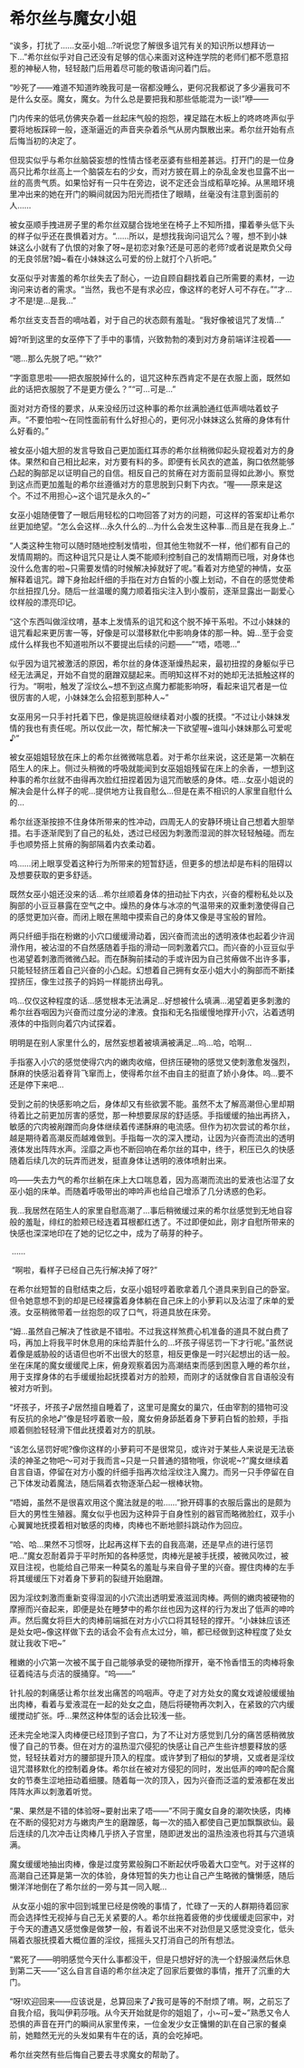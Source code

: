 # 希尔丝与魔女小姐

“诶多，打扰了……女巫小姐…?听说您了解很多诅咒有关的知识所以想拜访一下…”希尔丝似乎对自己还没有足够的信心来面对这种连学院的老师们都不愿意招惹的神秘人物，轻轻敲门后用着尽可能的敬语询问着门后。

“吵死了——难道不知道昨晚我可是一宿都没睡么，更何况我都说了多少遍我可不是什么女巫。魔女，魔女。为什么总是要把我和那些低能混为一谈!”咿——

门内传来的低吼仿佛夹杂着一丝起床气般的抱怨，裸足踏在木板上的咚咚咚声似乎要将地板踩碎一般，逐渐逼近的声音夹杂着杀气从房内飘散出来。希尔丝开始有点后悔当初的决定了。

但现实似乎与希尔丝脑袋妄想的性情古怪老巫婆有些相差甚远。打开门的是一位身高只比希尔丝高上一个脑袋左右的少女，而对方披在肩上的杂乱金发也显露不出一丝的高贵气质。如果恰好有一只牛在旁边，说不定还会当成稻草吃掉。从黑暗环境里冲出来的她在开门的瞬间就因为阳光而捂住了眼睛，丝毫没有注意到面前的人…… 

被女巫顺手拽进房子里的希尔丝双腿合拢地坐在椅子上不知所措，攥着拳头低下头的样子似乎还在畏惧着对方。“……所以，是想找我询问诅咒么？喔，想不到小妹妹这么小就有了仇恨的对象了呀~是初恋对象?还是可恶的老师?或者说是欺负父母的无良邻居?姆~看在小妹妹这么可爱的份上就打个八折吧。”

女巫似乎对害羞的希尔丝失去了耐心，一边自顾自翻找着自己所需要的素材，一边询问来访者的需求。“当然，我也不是有求必应，像这样的老好人可不存在。”“才…才不是!是…是我…”

希尔丝支支吾吾的嘀咕着，对于自己的状态颇有羞耻。“我好像被诅咒了发情…”

姆?听到这里的女巫停下了手中的事情，兴致勃勃的凑到对方身前端详注视着——

“嗯…那么先脱了吧。”“欸?”

“字面意思啦——把衣服脱掉什么的，诅咒这种东西肯定不是在衣服上面，既然如此的话把衣服脱了不是更方便么？”“可…可是…”

面对对方奇怪的要求，从来没经历过这种事的希尔丝满脸通红低声嘀咕着蚊子声。“不要怕啦～在同性面前有什么好担心的，更何况小妹妹这么贫瘠的身体有什么好看的。”

被女巫小姐大胆的发言导致自己更加面红耳赤的希尔丝稍微仰起头窥视着对方的身体。果然和自己相比起来，对方要有料的多。即便有长风衣的遮盖，胸口依然能够凸起的胸部足以证明自己的自信。相反自己的贫瘠在对方面前显得如此渺小。察觉到这点而更加羞耻的希尔丝遵循对方的意思脱到只剩下内衣。“喔——原来是这个。不过不用担心~这个诅咒是永久的~”

女巫小姐随便瞥了一眼后用轻松的口吻回答了对方的问题，可这样的答案却让希尔丝更加绝望。“怎么会这样…永久什么的…为什么会发生这种事…而且是在我身上..”

“人类这种生物可以随时随地控制发情啦，但其他生物就不一样，他们都有自己的发情周期的。而这种诅咒只是让人类不能顺利控制自己的发情期而已哦，对身体也没什么危害的啦~只需要发情的时候解决掉就好了呢。”看着对方绝望的神情，女巫解释着诅咒。蹲下身抬起纤细的手指在对方白皙的小腹上划动，不自在的感觉使希尔丝扭捏几分。随后一丝温暖的魔力顺着指尖注入到小腹前，逐渐显露出一副爱心纹样般的漂亮印记。

“这个东西叫做淫纹唷，基本上发情系的诅咒和这个脱不掉干系啦。不过小妹妹的诅咒看起来更厉害一等，好像是可以潜移默化中影响身体的那一种。姆…至于会变成什么样我也不知道啦所以不要提出后续的问题——”“唔，唔嗯…”

似乎因为诅咒被激活的原因，希尔丝的身体逐渐燥热起来，最初扭捏的身躯似乎已经无法满足，开始不自觉的磨蹭双腿起来。而明知这样不对的她却无法抵触这样的行为。“啊啦，触发了淫纹么~想不到这点魔力都能影响呀，看起来诅咒者是一位很厉害的人呢，小妹妹怎么会招惹到那种人~”

女巫用另一只手衬托着下巴，像是挑逗般继续着对小腹的抚摸。“不过让小妹妹发情的我也有责任呢。所以仅此一次，帮忙解决一下欲望喔~谁叫小妹妹那么可爱呢♪” 

被女巫姐姐轻放在床上的希尔丝微微喘息着。对于希尔丝来说，这还是第一次躺在陌生人的床上。侧过头稍微的呼吸就能闻到女巫姐姐残留在床上的余香，一想到这种事的希尔丝就不由得再次脸红扭捏着因为诅咒而敏感的身体。唔…女巫小姐说的解决会是什么样子的呢…提供地方让我自慰么…但是在素不相识的人家里自慰什么的…

希尔丝逐渐按捺不住身体所带来的性冲动，四周无人的安静环境让自己想着大胆举措。右手逐渐爬到了自己的私处，透过已经因为刺激而湿润的胖次轻轻触碰。而左手也顺势搭上贫瘠的胸部隔着内衣柔动着。

呜……闭上眼享受着这种行为所带来的短暂舒适，但更多的想法却是布料的阻碍以及想要获取的更多舒适。

既然女巫小姐还没来的话…希尔丝顺着身体的扭动扯下内衣，兴奋的樱粉私处以及胸部的小豆豆暴露在空气之中。燥热的身体与冰凉的气温带来的双重刺激使得自己的感觉更加兴奋。而闭上眼在黑暗中摸索自己的身体又像是寻宝般的冒险。

两只纤细手指在粉嫩的小穴口缓缓滑动着，因兴奋而流出的透明液体也起着少许润滑作用，被沾湿的不自然感随着手指的滑动一同刺激着穴口。而兴奋的小豆豆似乎也渴望着刺激而微微凸起。而在酥胸前揉动的手或许因为自己贫瘠做不出许多事，只能轻轻挤压着自己兴奋的小凸起。幻想着自己拥有女巫小姐大小的胸部而不断揉捏挤压，像生过孩子的妈妈一样能挤出母乳。

呜…仅仅这种程度的话…感觉根本无法满足…好想被什么填满…渴望着更多刺激的希尔丝吞咽因为兴奋而过度分泌的津液。食指和无名指缓慢地撑开小穴，沾着透明液体的中指则向着穴内试探着。

明明是在别人家里什么的，居然妄想着被填满被满足…呜…哈，哈啊…

手指塞入小穴的感觉使得穴内的嫩肉收缩，但挤压硬物的感觉又使刺激愈发强烈，酥麻的快感沿着脊背飞窜而上，使得希尔丝不由自主的挺直了娇小身体。呜…要不还是停下来吧…

受到之前的快感影响之后，身体却又有些欲罢不能。虽然不太了解高潮但心里却期待着比之前更加厉害的感觉，那一种想要尿尿的舒适感。手指缓缓的抽出再挤入，敏感的穴肉被剐蹭而向身体继续着传递酥麻的电流感。但作为初次尝试的希尔丝，越是期待着高潮反而越难做到。手指每一次的深入搅动，让因为兴奋而流出的透明液体发出阵阵水声。淫靡之声也不断回响在希尔丝的耳中，终于，积压已久的快感随着后续几次的玩弄而迸发，挺直身体让透明的液体喷射出来。

呜——失去力气的希尔丝躺在床上大口喘息着，因为高潮而流出的爱液也沾湿了女巫小姐的床单。而随着呼吸带出的呻吟声也给自己增添了几分诱惑的色彩。

我…我居然在陌生人的家里自慰高潮了…事后稍微缓过来的希尔丝感觉到无地自容般的羞耻，绯红的脸颊已经连着耳根都红透了。不过即便如此，刚才自慰所带来的快感也深深地印在了她的记忆之中，成为了萌芽的种子。

 ……

 “啊啦，看样子已经自己先行解决掉了呀?”

在希尔丝短暂的自慰结束之后，女巫小姐轻哼着歌拿着几个道具来到自己的卧室。但令她意想不到的却是已经裸露着身体躺在自己床上的小萝莉以及沾湿了床单的爱液。女巫稍微带着一丝抱怨的叹了口气，将道具放在床旁。

“姆…虽然自己解决了性欲是不错啦。不过我这样煞费心机准备的道具不就白费了吗，再加上将我平时休息用的床给弄脏什么的…坏孩子得惩罚一下才行呢。”虽然说着像是威胁般的话语但也听不出很大的怒意，相反更像是一时兴起想出的话一般。坐在床尾的魔女缓缓爬上床，俯身观察着因为高潮结束而感到困意入睡的希尔丝，用于支撑身体的右手缓缓抬起抚摸着对方的脸颊，而刚才的话就像自言自语般没有被对方听到。

“坏孩子，坏孩子♪居然擅自睡着了，这里可是魔女的巢穴，任由宰割的猎物可没有反抗的余地♪”像是轻哼着歌一般，魔女俯身舔舐着身下萝莉白皙的脸颊，手指顺着侧脸轻轻滑下借此抚摸着对方的肌肤。

“该怎么惩罚好呢?像你这样的小萝莉可不是很常见，或许对于某些人来说是无法亵渎的神圣之物吧～可对于我而言~只是一只普通的猎物哦，你说呢~?”魔女继续着自言自语，停留在对方小腹的纤细手指再次给淫纹注入魔力。而另一只手停留在自己下体发动着魔法，随后隔着衣物逐渐凸起一根棒状物。

“唔姆，虽然不是很喜欢用这个魔法就是的啦……”掀开碍事的衣服后露出的是颇为巨大的男性生殖器。魔女似乎也因为这种异于自身性别的器官而略微脸红，双手小心翼翼地抚摸着相对敏感的肉棒，肉棒也不断地颤抖跳动作为回应。

“哈、哈…果然不习惯呀，比起再这样下去的自我高潮，还是早点的进行惩罚吧…”魔女忍耐着异于平时所知的各种感觉，肉棒光是被手抚摸，被微风吹过，被双目注视，也能给自己带来一种莫名的羞耻与来自骨子里的兴奋。握住肉棒的左手将其缓缓压下对着身下萝莉的裂缝开始磨蹭。

因为淫纹刺激而重新变得湿润的小穴流出透明爱液滋润肉棒。两侧的嫩肉被硬物的摩擦而兴奋起来，即便是处在睡梦中的希尔丝也因为这样的行为发出了低声的呻吟声。然后魔女将巨大的肉棒前端抵在对方小穴口将其轻轻的撑开。“小妹妹应该还是处女吧~像这样做下去的话会不会有点太过分，嘛，都已经做到这种程度了处女就让我收下吧~”

稚嫩的小穴第一次被不属于自己能够承受的硬物所撑开，毫不怜香惜玉的肉棒将象征着纯洁与贞洁的膜捅穿。“呜——”

针扎般的刺痛感让希尔丝发出痛苦的呜咽声。夺走了对方处女的魔女戏谑般缓缓抽出肉棒，看着与爱液混在一起的处女之血，随后将硬物再次刺入，在紧致的穴内缓缓搅动扩张。呼…果然这种体型的话会比较浅一些。

还未完全地深入肉棒便已经顶到子宫口，为了不让对方感觉到几分的痛苦感稍微放慢了自己的节奏。但在对方的温热湿穴侵犯的快感让自己产生些许想要释放的感觉，轻轻扶着对方的腰部提升顶入的程度。或许梦到了相似的梦境，又或者是淫纹诅咒潜移默化的控制着身体。希尔丝在被对方侵犯的同时，发出低声的呻吟配合魔女的节奏生涩地扭动着细腰。随着每一次的顶入，因为兴奋而泛滥的爱液都在发出阵阵水声以刺激着听觉。

“果、果然是不错的体验呀~要射出来了唔——”不同于魔女自身的潮吹快感，肉棒在不断的侵犯对方与嫩肉产生的磨蹭感，每一次的插入都使自己更加飘飘欲仙。最后连续的几次冲击让肉棒几乎挤入子宫里，随即迸发出的温热浊液也将其与穴道填满。

魔女缓缓地抽出肉棒，像是过度劳累般胸口不断起伏呼吸着大口空气。对于这样的高潮自己还算是第一次的体验，身体短暂的失力也让自己产生略微的慵懒感，随后懒洋洋地倒在了希尔丝的一旁与其一同入眠… 

 从女巫小姐的家中回到城里已经是傍晚的事情了，忙碌了一天的人群期待着回家而会选择性无视掉与自己无关紧要的人。希尔丝拖着疲倦的步伐缓缓走回家中，对于今天的遭遇又感觉像是做梦一般，有着说不出来不对劲但是又感觉没变化，低头隔着衣服抚摸着大概位置的淫纹，摇摇头又打消自己的所有想法。

“累死了——明明感觉今天什么事都没干，但是只想好好的洗一个舒服澡然后休息到第二天——”这么自言自语的希尔丝决定了回家后要做的事情，推开了沉重的大门。

“呀!欢迎回来——应该说是，总算回来了♪我可是等的不耐烦了唷。啊，之前忘了自我介绍，我叫伊莉莎哦。从今天开始就是你的姐姐了，小~可~爱~”熟悉又令人恐惧的声音在开门的瞬间从家里传来，一位金发少女正慵懒的趴在自己家的餐桌前，她黯然无光的头发如果有牛在的话，真的会吃掉吧。

希尔丝突然有些后悔自己要去寻求魔女的帮助了。